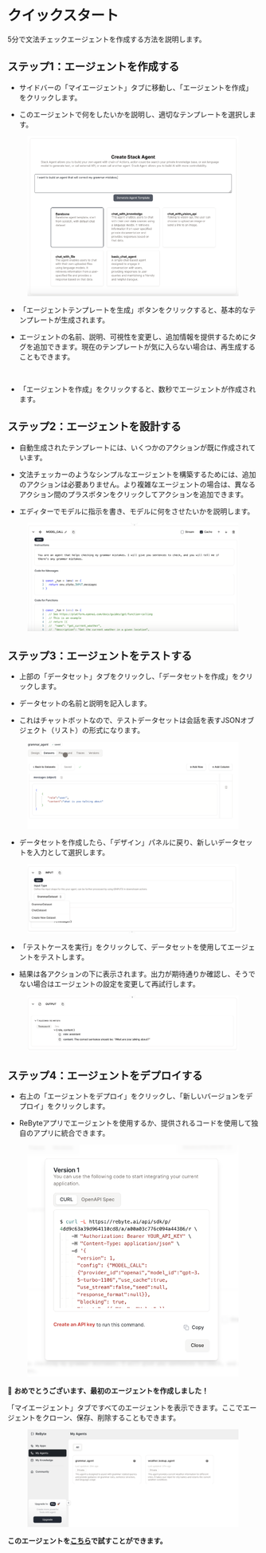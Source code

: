 # クイックスタート

5分で文法チェックエージェントを作成する方法を説明します。

## ステップ1：エージェントを作成する

* サイドバーの「マイエージェント」タブに移動し、「エージェントを作成」をクリックします。

* このエージェントで何をしたいかを説明し、適切なテンプレートを選択します。

<figure><img src="../images/8.png" alt=""></figure>

* 「エージェントテンプレートを生成」ボタンをクリックすると、基本的なテンプレートが生成されます。

* エージェントの名前、説明、可視性を変更し、追加情報を提供するためにタグを追加できます。現在のテンプレートが気に入らない場合は、再生成することもできます。

<figure><img src="../images/9.png" alt=""></figure>

* 「エージェントを作成」をクリックすると、数秒でエージェントが作成されます。

## ステップ2：エージェントを設計する

* 自動生成されたテンプレートには、いくつかのアクションが既に作成されています。

* 文法チェッカーのようなシンプルなエージェントを構築するためには、追加のアクションは必要ありません。より複雑なエージェントの場合は、異なるアクション間のプラスボタンをクリックしてアクションを追加できます。

* エディターでモデルに指示を書き、モデルに何をさせたいかを説明します。

<figure><img src="../images/10.png" alt=""></figure>

## ステップ3：エージェントをテストする

* 上部の「データセット」タブをクリックし、「データセットを作成」をクリックします。

* データセットの名前と説明を記入します。

* これはチャットボットなので、テストデータセットは会話を表すJSONオブジェクト（リスト）の形式になります。

<figure><img src="../images/11.png" alt=""></figure>

* データセットを作成したら、「デザイン」パネルに戻り、新しいデータセットを入力として選択します。

<figure><img src="../images/11-1.png" alt=""></figure>

* 「テストケースを実行」をクリックして、データセットを使用してエージェントをテストします。

* 結果は各アクションの下に表示されます。出力が期待通りか確認し、そうでない場合はエージェントの設定を変更して再試行します。

<figure><img src="../images/13.png" alt=""></figure>

## ステップ4：エージェントをデプロイする

* 右上の「エージェントをデプロイ」をクリックし、「新しいバージョンをデプロイ」をクリックします。

* ReByteアプリでエージェントを使用するか、提供されるコードを使用して独自のアプリに統合できます。

<figure><img src="../images/12.png" alt=""></figure>

🎉 **おめでとうございます、最初のエージェントを作成しました！**

「マイエージェント」タブですべてのエージェントを表示できます。ここでエージェントをクローン、保存、削除することもできます。

<figure><img src="../images/14.png" alt=""></figure>

**このエージェントを[こちら](https://rebyte.ai/p/21b2295005587a5375d8/callable/a6e8029461744868f576/editor)で試すことができます。**